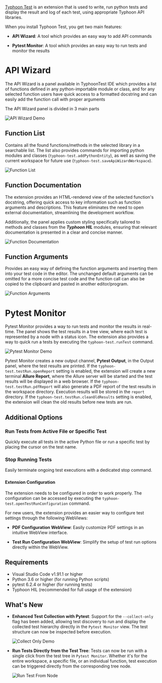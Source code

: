 [Typhoon Test](https://marketplace.visualstudio.com/items?itemName=balsabulatovic.tt-demo)
is an extension that is used to write, run python tests and display the result and log of each test,
using appropriate Typhoon API libraries.

When you install Typhoon Test, you get two main features:

- **API Wizard**: A tool which provides an easy way to add API commands

- **Pytest Monitor**: A tool which provides an easy way to run tests and monitor the results

# API Wizard

The API Wizard is a panel available in TyphoonTest IDE which provides a list of functions defined
in any python-importable module or class, and for any selected function users have quick access to
a formatted docstring and can easily add the function call with proper arguments

The API Wizard panel is divided in 3 main parts

![API Wizard Demo](/assets/api-wizard-all-views50.gif)

## Function List

Contains all the found functions/methods in the selected library in a searchable list. 
The list also provides commands for importing python modules and classes (`typhoon-test.addPythonEntity`),
as well as saving the current workspace for future use (`typhoon-test.saveApiWizardWorkspace`).

![Function List](/assets/function-list.gif)

## Function Documentation

The extension provides an HTML-rendered view of the selected function's docstring, offering quick access to key information such as function arguments and descriptions. This feature eliminates the need to open external documentation, streamlining the development workflow.

Additionally, the panel applies custom styling specifically tailored to methods and classes from the **_Typhoon HIL_** modules, ensuring that relevant documentation is presented in a clear and concise manner.

![Function Documentation](/assets/function-documentation.png)

## Function Arguments

Provides an easy way of defining the function arguments and inserting them into your test code in the editor.
The unchanged default arguments can be omitted for a more concise test code and the function call can also be copied
to the clipboard and pasted in another editor/program.

![Function Arguments](/assets/insert-function.gif)

# Pytest Monitor

Pytest Monitor provides a way to run tests and monitor the results in real-time.
The panel shows the test results in a tree view, where each test is represented by a node with a status icon.
The extension also provides a way to quick run a tests by executing the `typhoon-test.runTest` command.

![Pytest Monitor Demo](/assets/pytest-demo.gif)

Pytest Monitor creates a new output channel, **Pytest Output**, in the Output panel, where the test results are printed.
If the `typhoon-test.testRun.openReport` setting is enabled, the extension will create a new terminal **Allure Report**,
where the Allure server will be started and the test results will be displayed in a web browser.
If the `typhoon-test.testRun.pdfReport` will also generate a PDF report of the test results in the workspace directory.
Execution results will be stored in the `report` directory. If the `typhoon-test.testRun.cleanOldResults` setting is enabled,
the extension will clean the old results before new tests are run.

## Additional Options

### Run Tests from Active File or Specific Test

Quickly execute all tests in the active Python file or run a specific test by placing the cursor on the test name.

### Stop Running Tests

Easily terminate ongoing test executions with a dedicated stop command.

### 

#### Extension Configuration

The extension needs to be configured in order to work properly. The configuration can be accessed by executing the
`typhoon-test.openTestRunConfiguration` command.

For new users, the extension provides an easier way to configure test settings through the following WebViews:

- **PDF Configuration WebView**: Easily customize PDF settings in an intuitive WebView interface.

- **Test Run Configuration WebView**: Simplify the setup of test run options directly within the WebView.


## Requirements

- Visual Studio Code v1.91.1 or higher
- Python 3.6 or higher (for running Python scripts)
- pytest 6.2.4 or higher (for running tests)
- Typhoon HIL (recommended for full usage of the extension)

## What's New

- **Enhanced Test Collection with Pytest**: Support for the `--collect-only` flag has been added, allowing test discovery to run and display the collected test hierarchy directly in the `Pytest Monitor` view. The test structure can now be inspected before execution.

    ![Collect Only Demo](/assets/collect-only.gif)

- **Run Tests Directly from the Test Tree**: Tests can now be run with a single click from the test tree in `Pytest Monitor`. Whether it's for the entire workspace, a specific file, or an individual function, test execution can be triggered directly from the corresponding tree node.

    ![Run Test From Node](/assets/pytest-run-from-node.png)
